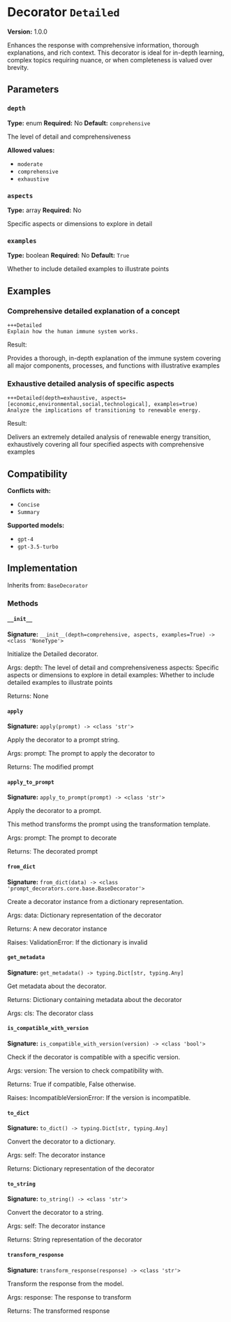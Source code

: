 # Decorator `Detailed`

**Version:** 1.0.0

Enhances the response with comprehensive information, thorough explanations, and rich context. This decorator is ideal for in-depth learning, complex topics requiring nuance, or when completeness is valued over brevity.

## Parameters

### `depth`

**Type:** enum
**Required:** No
**Default:** `comprehensive`

The level of detail and comprehensiveness

**Allowed values:**

- `moderate`
- `comprehensive`
- `exhaustive`

### `aspects`

**Type:** array
**Required:** No

Specific aspects or dimensions to explore in detail

### `examples`

**Type:** boolean
**Required:** No
**Default:** `True`

Whether to include detailed examples to illustrate points

## Examples

### Comprehensive detailed explanation of a concept

```
+++Detailed
Explain how the human immune system works.
```

Result:

Provides a thorough, in-depth explanation of the immune system covering all major components, processes, and functions with illustrative examples

### Exhaustive detailed analysis of specific aspects

```
+++Detailed(depth=exhaustive, aspects=[economic,environmental,social,technological], examples=true)
Analyze the implications of transitioning to renewable energy.
```

Result:

Delivers an extremely detailed analysis of renewable energy transition, exhaustively covering all four specified aspects with comprehensive examples

## Compatibility

**Conflicts with:**

- `Concise`
- `Summary`

**Supported models:**

- `gpt-4`
- `gpt-3.5-turbo`

## Implementation

Inherits from: `BaseDecorator`

### Methods

#### `__init__`

**Signature:** `__init__(depth=comprehensive, aspects, examples=True) -> <class 'NoneType'>`

Initialize the Detailed decorator.

Args:
    depth: The level of detail and comprehensiveness
    aspects: Specific aspects or dimensions to explore in detail
    examples: Whether to include detailed examples to illustrate points


Returns:
    None

#### `apply`

**Signature:** `apply(prompt) -> <class 'str'>`

Apply the decorator to a prompt string.

Args:
    prompt: The prompt to apply the decorator to


Returns:
    The modified prompt

#### `apply_to_prompt`

**Signature:** `apply_to_prompt(prompt) -> <class 'str'>`

Apply the decorator to a prompt.

This method transforms the prompt using the transformation template.

Args:
    prompt: The prompt to decorate

Returns:
    The decorated prompt

#### `from_dict`

**Signature:** `from_dict(data) -> <class 'prompt_decorators.core.base.BaseDecorator'>`

Create a decorator instance from a dictionary representation.

Args:
    data: Dictionary representation of the decorator

Returns:
    A new decorator instance

Raises:
    ValidationError: If the dictionary is invalid

#### `get_metadata`

**Signature:** `get_metadata() -> typing.Dict[str, typing.Any]`

Get metadata about the decorator.

Returns:
    Dictionary containing metadata about the decorator


Args:
    cls: The decorator class

#### `is_compatible_with_version`

**Signature:** `is_compatible_with_version(version) -> <class 'bool'>`

Check if the decorator is compatible with a specific version.

Args:
    version: The version to check compatibility with.


Returns:
    True if compatible, False otherwise.


Raises:
    IncompatibleVersionError: If the version is incompatible.

#### `to_dict`

**Signature:** `to_dict() -> typing.Dict[str, typing.Any]`

Convert the decorator to a dictionary.

Args:
    self: The decorator instance

Returns:
    Dictionary representation of the decorator

#### `to_string`

**Signature:** `to_string() -> <class 'str'>`

Convert the decorator to a string.

Args:
    self: The decorator instance

Returns:
    String representation of the decorator

#### `transform_response`

**Signature:** `transform_response(response) -> <class 'str'>`

Transform the response from the model.

Args:
    response: The response to transform

Returns:
    The transformed response
